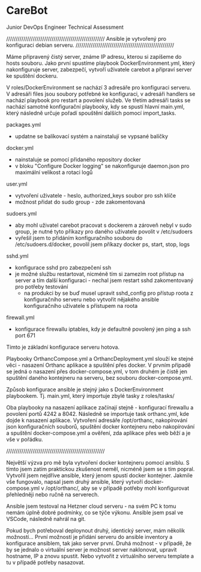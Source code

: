 # CareBot
Junior DevOps Engineer Technical Assessment

////////////////////////////////////////////////////
Ansible je vytvořený pro konfiguraci debian serveru.
////////////////////////////////////////////////////

Máme připravený čistý server, známe IP adresu, kterou si zapíšeme do hosts souboru. Jako první spustíme playbook DockerEnvironment.yml, který nakonfiguruje server, zabezpečí, vytvoří uživatele carebot a připraví server ke spuštění dockeru.

V roles/DockerEnvironment se nachází 3 adresáře pro konfiguraci serveru. V adresáři files jsou soubory potřebné ke konfiguraci, v adresáři handlers se nachází playbook pro restart a povolení služeb. Ve třetím adresáři tasks se nachází samotné konfigurační playbooky, kdy se spustí hlavní main.yml, který následně určuje pořadí spouštění dalších pomocí import_tasks.

packages.yml 
- updatne se balíkovací systém a nainstalují se vypsané balíčky

docker.yml
- nainstaluje se pomocí přidaného repository docker
- v bloku "Configure Docker logging" se nakonfiguruje daemon.json pro maximální velikost a rotaci logů

user.yml
- vytvoření uživatele - heslo, authorized_keys soubor pro ssh klíče
- možnost přidat do sudo group - zde zakomentovaná

sudoers.yml
- aby mohl uživatel carebot pracovat s dockerem a zároveň nebyl v sudo group, je nutné tyto příkazy pro daného uživatele povolit v /etc/sudoers
- vyřešil jsem to přidáním konfiguračního souboru do /etc/sudoers.d/docker, povolil jsem příkazy docker ps, start, stop, logs

sshd.yml
- konfigurace sshd pro zabezpečení ssh
- je možné službu restartovat, nicméně tím si zamezím root přístup na server a tím další konfiguraci - nechal jsem restart sshd zakomentovaný pro potřeby testování
	- na produkci by se buď musel upravit sshd_config pro přístup roota z konfiguračního serveru nebo vytvořit nějakého ansible konfiguračního uživatele s přístupem na roota

firewall.yml
- konfigurace firewallu iptables, kdy je defaultně povolený jen ping a ssh port 671

Tímto je základní konfigurace serveru hotova.

Playbooky OrthancCompose.yml a OrthancDeployment.yml slouží ke stejné věci - nasazení Orthanc aplikace a spuštění přes docker. V prvním případě se jedná o nasazení přes docker-compose.yml, v tom druhém je čistě jen spuštění daného kontejneru na serveru, bez souboru docker-compose.yml.

Způsob konfigurace ansible je stejný jako s DockerEnvironment playbookem. Tj. main.yml, který importuje zbylé tasky z roles/tasks/

Oba playbooky na nasazení aplikace začínají stejně - konfigurací firewallu a povolení portů 4242 a 8042. Následně se importuje task orthanc.yml, kde dojde k nasazení aplikace. Vytvoření adresáře /opt/orthanc, nakopírování json konfiguračních souborů, spuštění docker kontejneru nebo nakopírování a spuštění docker-compose.yml a ověření, zda aplikace přes web běží a je vše v pořádku.

////////////////////////////////////////////////////

Největší výzva pro mě byla vytvoření docker kontejneru pomocí ansiblu. S tímto jsem zatím praktickou zkušenost neměl, nicméně jsem se s tím popral. Vytvořil jsem nejdříve ansible, který jenom spustí docker kontejner. Jakmile vše fungovalo, napsal jsem druhý ansible, který vytvoří docker-compose.yml v /opt/orthanc/, aby se v případě potřeby mohl konfigurovat přehledněji nebo ručně na serverech.

Ansible jsem testoval na Hetzner cloud serveru - na svém PC k tomu nemám úplně dobré podmínky, co se týče výkonu. Ansible jsem psal ve VSCode, následně nahrál na git.

Pokud bych potřeboval deploynout druhý, identický server, mám několik možností... První možností je přidání serveru do ansible inventory a konfigurace ansiblem, tak jako server první. Druhá možnost - v případě, že by se jednalo o virtuální server je možnost server naklonovat, upravit hostname, IP a znovu spustit. Nebo vytvořit z virtuálního serveru template a tu v případě potřeby nasazovat.
